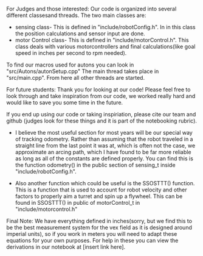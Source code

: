 For Judges and those interested:
Our code is organized into several different classesand threads. The two main classes are:
- sensing class- This is defined in "include/robotConfig.h". In in this class the position calculations and sensor input are done.
- motor Control class- This is defined in "include/motorControl.h".  This class deals with various motorcontrollers and final calculations(like goal speed in inches per second to rpm needed). 

To find our macros used for autons you can look in "src/Autons/autonSetup.cpp"
The main thread takes place in "src/main.cpp". From here all other threads are started. 


For future students:
Thank you for looking at our code! Please feel free to look through and take inspiration from our code, we worked really hard and would like to save you some time in the future. 

If you end up using our code or taking inspiriation, please cite our team and github (judges look for these things and it is part of the notebooking rubric).

- I believe the most useful section for most years will be our special way of tracking odometry. Rather than assuming that the robot traveled in a straight line from the last point it was at, which is often not the case, we approximate an arcing path, which I have found to be far more reliable as long as all of the constants are defined properly. You can find this is the function odometry() in the public section of sensing_t inside "include/robotConfig.h".

- Also another function which could be useful is the SSOSTTT() function. This is a function that is used to account for robot velocity and other factors to properly aim a turret and spin up a flywheel. This can be found in SSOSTTT() in public of motorControl_t in "include/motorcontrol.h"


Final Note:
We have everything defined in inches(sorry, but we find this to be the best measurement system for the vex field as it is designed around imperial units), so if you work in meters you will need to adapt these equations for your own purposes. For help in these you can view the derivations in our notebook at [insert link here].
